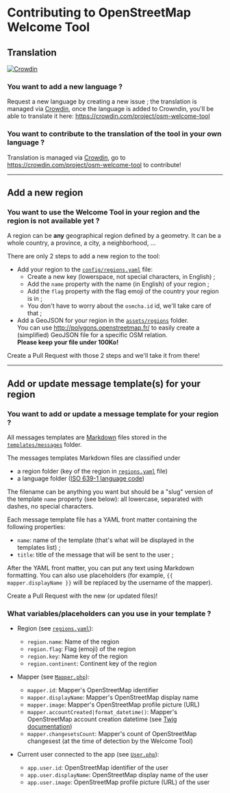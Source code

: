 # Contributing to OpenStreetMap Welcome Tool

## Translation

[![Crowdin](https://badges.crowdin.net/osm-welcome-tool/localized.svg)](https://crowdin.com/project/osm-welcome-tool)

### You want to add a new language ?

Request a new language by creating a new issue ; the translation is managed via [Crowdin](https://crowdin.com/), once the language is added to Crowndin, you'll be able to translate it here: <https://crowdin.com/project/osm-welcome-tool>

### You want to contribute to the translation of the tool in your own language ?

Translation is managed via [Crowdin](https://crowdin.com/), go to <https://crowdin.com/project/osm-welcome-tool> to contribute!

---

## Add a new region

### You want to use the Welcome Tool in your region and the region is not available yet ?

A region can be **any** geographical region defined by a geometry. It can be a whole country, a province, a city, a neighborhood, ...

There are only 2 steps to add a new region to the tool:

- Add your region to the [`config/regions.yaml`](https://github.com/osmbe/osm-welcome-tool/blob/2.x/config/regions.yaml) file:
  - Create a new key (lowerspace, not special characters, in English) ;
  - Add the `name` property with the name (in English) of your region ;
  - Add the `flag` property with the flag emoji of the country your region is in ;
  - You don't have to worry about the `osmcha.id` id, we'll take care of that ;
- Add a GeoJSON for your region in the [`assets/regions`](https://github.com/osmbe/osm-welcome-tool/tree/2.x/assets/regions) folder.  
You can use <http://polygons.openstreetmap.fr/> to easily create a (simplified) GeoJSON file for a specific OSM relation.  
**Please keep your file under 100Ko!**

Create a Pull Request with those 2 steps and we'll take it from there!

---

## Add or update message template(s) for your region

### You want to add or update a message template for your region ?

All messages templates are [Markdown](https://daringfireball.net/projects/markdown/) files stored in the [`templates/messages`](https://github.com/osmbe/osm-welcome-tool/tree/2.x/templates/messages) folder.

The messages templates Markdown files are classified under

- a region folder (key of the region in [`regions.yaml`](https://github.com/osmbe/osm-welcome-tool/blob/2.x/config/regions.yaml) file)
- a language folder ([ISO 639-1 language code](https://en.wikipedia.org/wiki/List_of_ISO_639-1_codes))

The filename can be anything you want but should be a "slug" version of the template `name` property (see below): all lowercase, separated with dashes, no special characters.

Each message template file has a YAML front matter containing the following properties:

- `name`: name of the template (that's what will be displayed in the templates list) ;
- `title`: title of the message that will be sent to the user ;

After the YAML front matter, you can put any text using Markdown formatting. You can also use placeholders (for example, `{{ mapper.displayName }}` will be replaced by the username of the mapper).

Create a Pull Request with the new (or updated files)!

### What variables/placeholders can you use in your template ?

- Region (see [`regions.yaml`](config/regions.yaml)):

  - `region.name`: Name of the region
  - `region.flag`: Flag (emoji) of the region
  - `region.key`: Name key of the region
  - `region.continent`: Continent key of the region

- Mapper (see [`Mapper.php`](src/Entity/Mapper.php)):

  - `mapper.id`: Mapper's OpenStreetMap identifier
  - `mapper.displayName`: Mapper's OpenStreetMap display name
  - `mapper.image`: Mapper's OpenStreetMap profile picture (URL)
  - `mapper.accountCreated|format_datetime()`: Mapper's OpenStreetMap account creation datetime (see [Twig documentation](https://twig.symfony.com/doc/3.x/filters/format_datetime.html))
  - `mapper.changesetsCount`: Mapper's count of OpenStreetMap changesest (at the time of detection by the Welcome Tool)

- Current user connected to the app (see [`User.php`](src/Entity/User.php)):

  - `app.user.id`: OpenStreetMap identifier of the user
  - `app.user.displayName`: OpenStreetMap display name of the user
  - `app.user.image`: OpenStreetMap profile picture (URL) of the user

